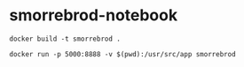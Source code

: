 # smorrebrod-notebook


`docker build -t smorrebrod .`

`docker run -p 5000:8888 -v $(pwd):/usr/src/app smorrebrod`
